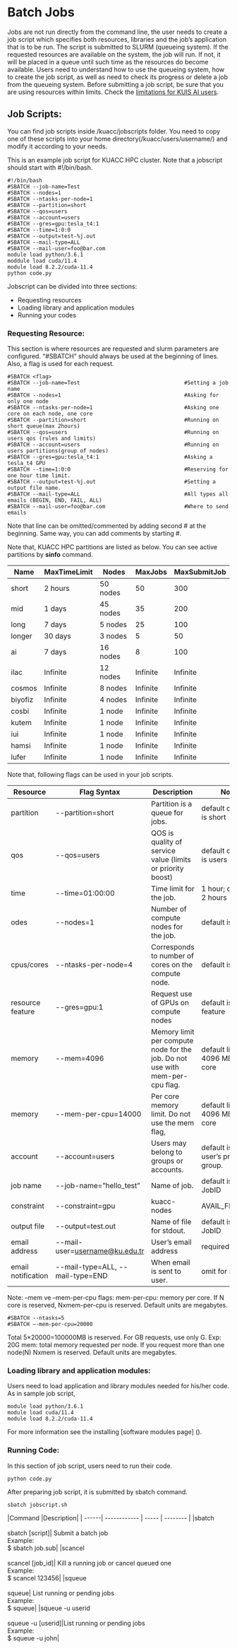# Batch Jobs

Jobs are not run directly from the command line, the user needs to create a job script which specifies both resources, libraries and the job’s application that is to be run.
The script is submitted to SLURM (queueing system). If the requested resources are available on the system, the job will run. If not, it will be placed in a queue until such time as the resources do become available.
Users need to understand how to use the queueing system, how to create the job script, as well as need to check its progress or delete a job from the queueing system.
Before submitting a job script, be sure that you are using resources within limits. Check the [limitations for KUIS AI users](https://github.com/yagmurakarken/kuacc-guide/blob/master/What%20are%20the%20limitations%20for%20Users%20from%20KUIS%20AI%20Center%3F.md).

## Job Scripts:

You can find job scripts inside /kuacc/jobscripts folder. You need to copy one of these scripts into your home directory(/kuacc/users/username/) and modify it according to your needs.

This is an example job script for KUACC HPC cluster. Note that a jobscript should start with #!/bin/bash.

```
#!/bin/bash
#SBATCH --job-name=Test            
#SBATCH --nodes=1        
#SBATCH --ntasks-per-node=1    
#SBATCH --partition=short        
#SBATCH --qos=users        
#SBATCH --account=users    
#SBATCH --gres=gpu:tesla_t4:1    
#SBATCH --time=1:0:0        
#SBATCH --output=test-%j.out    
#SBATCH --mail-type=ALL
#SBATCH --mail-user=foo@bar.com     
module load python/3.6.1
moddule load cuda/11.4
module load 8.2.2/cuda-11.4     
python code.py
```

Jobscript can be divided into three sections:
- Requesting resources 
- Loading library and application modules 
- Running your codes

### Requesting Resource:

This section is where resources are requested and slurm parameters are configured. “#SBATCH” should always be used at the beginning of lines. Also, a flag is used for each request.

```
#SBATCH <flag>
#SBATCH --job-name=Test                                 #Setting a job name
#SBATCH --nodes=1                                       #Asking for only one node
#SBATCH --ntasks-per-node=1                             #Asking one core on each node, one core
#SBATCH --partition=short                               #Running on short queue(max 2hours)
#SBATCH --qos=users                                     #Running on users qos (rules and limits)
#SBATCH --account=users                                 #Running on users partitions(group of nodes)
#SBATCH --gres=gpu:tesla_t4:1                           #Asking a tesla_t4 GPU
#SBATCH --time=1:0:0                                    #Reserving for one hour time limit.
#SBATCH --output=test-%j.out                            #Setting a output file name.
#SBATCH --mail-type=ALL                                 #All types all emails (BEGIN, END, FAIL, ALL)
#SBATCH --mail-user=foo@bar.com                         #Where to send emails
```

Note that line can be omitted/commented by adding second # at the beginning. Same way, you can add comments by starting #.

Note that, KUACC HPC partitions are listed as below. You can see active partitions by **sinfo** command.


|Name	| MaxTimeLimit | Nodes | MaxJobs | MaxSubmitJob |
| ------| ------------ | ----- | -------- | ----------- |
|short	|2 hours|	50 nodes|	50|	300|
|mid	|1 days	|45 nodes|	35|	200|
|long	|7 days|	5 nodes	|25|	100|
|longer	|30 days|	3 nodes|	5|	50|
|ai	|7 days|	16 nodes|	8|	100|
|ilac	|Infinite|	12 nodes|	Infinite|	Infinite|
|cosmos	|Infinite|	8 nodes|	Infinite|	Infinite|
|biyofiz |	Infinite|	4 nodes	| Infinite|	Infinite|
|cosbi	|Infinite|	1 node|	Infinite|	Infinite|
|kutem	|Infinite|	1 node|	Infinite|	Infinite|
|iui	|Infinite|	1 node|	Infinite|	Infinite|
|hamsi	|Infinite|	1 node|	Infinite|	Infinite|
|lufer	|Infinite|	1 node|	Infinite|	Infinite|


Note that, following flags can be used in your job scripts.

|Resource|	Flag Syntax|	Description|	Notes|
| ------| ------------ | ----- | -------- | 
|partition|	--partition=short|	Partition is a queue for jobs.|	default on kuacc is short|
|qos|	--qos=users	|QOS is quality of service value (limits or priority boost)	|default on kuacc is users|
|time|	--time=01:00:00	|Time limit for the job.	|1 hour; default is 2 hours|
|odes|	--nodes=1	|Number of compute nodes for the job.|	default is 1|
|cpus/cores|	--ntasks-per-node=4|	Corresponds to number of cores on the compute node.	|default is 1|
|resource feature|	--gres=gpu:1|	Request use of GPUs on compute nodes|	default is no feature
|memory|	--mem=4096|	Memory limit per compute node for the  job.  Do not use with mem-per-cpu flag.|	default limit is 4096 MB per core|
|memory|	--mem-per-cpu=14000|	Per core memory limit.  Do not use the mem flag,|	default limit is 4096 MB per core|
|account|	--account=users	| Users may belong to groups or accounts.	|default is the user’s primary group.|
|job name|	--job-name=”hello_test”	|Name of job.|	default is the JobID|
|constraint|	--constraint=gpu|	kuacc-nodes	|AVAIL_FEATURES|
|output file|	--output=test.out	|Name of file for stdout.|	default is the JobID|
|email address|	--mail-user=username@ku.edu.tr|	User’s email address|	required|
|email notification	| --mail-type=ALL, --mail-type=END |When email is sent to user.	|omit for no email|

Note: –mem ve –mem-per-cpu flags:
mem-per-cpu: memory per core. If N core is reserved, Nxmem-per-cpu is reserved. Default units are megabytes.

```
#SBATCH --ntasks=5
#SBATCH –-mem-per-cpu=20000
```

Total 5×20000=100000MB is reserved. For GB requests, use only G. Exp: 20G
mem: total memory requested per node. If you request more than one node(N) Nxmem is reserved. Default units are megabytes.

### Loading library and application modules:

Users need to load application and library modules needed for his/her code. As in sample job script,

```
module load python/3.6.1
module load cuda/11.4
module load 8.2.2/cuda-11.4
```

For more information see the installing [software modules page] ().

### Running Code:

In this section of job script, users need to run their code.

`python code.py`

After preparing job script, it is submitted by sbatch command.

`sbatch jobscript.sh`


|Command	|Description|
| ------| ------------ | ----- | -------- | 
|sbatch<br><br>sbatch [script]|  Submit a batch job <br>Example:<br> $ sbatch job.sub|
|scancel<br><br>scancel [job_id]| Kill a running job or cancel queued one <br> Example:<br>$ scancel 123456|
|squeue<br><br>squeue| List running or pending jobs<br>Example:<br>$ squeue|
|squeue -u userid<br><br>squeue -u [userid]|List running or pending jobs<br>Example:<br>$ squeue -u john|

















